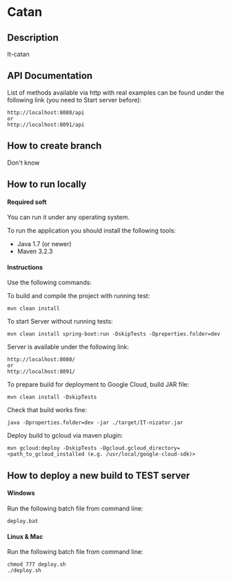 # Catan

## Description
It-catan

## API Documentation
List of methods available via http with real examples can be found under the following link (you need to Start server before):
```
http://localhost:8080/api
or
http://localhost:8091/api
```

## How to create branch

Don't know

## How to run locally

#### Required soft

You can run it under any operating system.

To run the application you should install the following tools:

* Java 1.7 (or newer)
* Maven 3.2.3

####  Instructions

Use the following commands:

To build and compile the project with running test:
```
mvn clean install
```

To start Server without running tests:
```
mvn clean install spring-boot:run -DskipTests -Dproperties.folder=dev
```
Server is available under the following link:
```
http://localhost:8080/
or
http://localhost:8091/
```


To prepare build for deployment to Google Cloud, build JAR file:
```
mvn clean install -DskipTests
```
Check that build works fine:
```
java -Dproperties.folder=dev -jar ./target/IT-nizator.jar
```
Deploy build to gcloud via maven plugin:
```
mvn gcloud:deploy -DskipTests -Dgcloud.gcloud_directory=<path_to_gcloud_installed (e.g. /usr/local/google-cloud-sdk)>
```


## How to deploy a new build to TEST server

#### Windows
Run the following batch file from command line:
```
deploy.bat
```

#### Linux & Mac
Run the following batch file from command line:
```
chmod 777 deploy.sh
./deploy.sh
```

